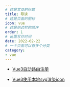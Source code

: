 ```yaml
---
# 这是文章的标题
title: 导读
# 这是页面的图标
icon: vue
# 这是侧边栏的顺序
order: 1
# 设置写作时间
date: 2022-02-22
# 一个页面可以有多个分类
category:
- vue
---
```


- [Vue3自动路由注册](vue3-auto-route-registration.md)

- [Vue3使用本地svg渲染icon](vue3-ues-local-svg.md)
